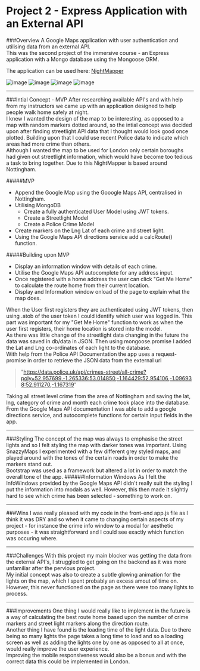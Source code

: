 # Project 2 - Express Application with an External API

###Overview
A Google Maps application with user authentication and utilising data from an external API.  
This was the second project of the immersive course - an Express application with a Mongo database using the Mongoose ORM.

The application can be used here: [NightMapper](https://nightmapper.herokuapp.com/)

![image](http://imgur.com/kUViKTQ.png)
![image](http://imgur.com/vQ98q3N.png)
![image](http://imgur.com/WoFwmvY.png)
![image](http://imgur.com/q3cwl8j.png)

***
###Intial Concept - MVP
After researching available API's and with help from my instructors we came up with an application designed to help people walk home safely at night.  
I knew I wanted the design of the map to be interesting, as opposed to a map with random markers dotted around, so the intial concept was decided upon after finding streetlight API data that I thought would look good once plotted. Building upon that I could use recent Police data to indicate which areas had more crime than others.  
Although I wanted the map to be used for London only certain boroughs had given out streetlight information, which would have become too tedious a task to bring together.  Due to this NightMapper is based around Nottingham.

#####MVP 

* Append the Google Map using the Gooogle Maps API, centralised in Nottingham.
* Utilising MongoDB
  *  Create a fully authenticated User Model using JWT tokens.
  * Create a Streetlight Model
  * Create a Police Crime Model 
* Create markers on the Lng Lat of each crime and street light.
* Using the Google Maps API directions service add a calcRoute() function. 
 
#####Building upon MVP

* Display an information window with details of each crime. 
* Utilise the Google Maps API autocomplete for any address input.
* Once registered with a home address the user can click "Get Me Home" to calculate the route home from their current location. 
* Display and Information window onload of the page to explain what the map does.

When the User first registers they are authenticated using JWT tokens, then using .atob of the user token I could identify which user was logged in. This part was important for my "Get Me Home" function to work as when the user first registers, their home location is stored into the model.  
As there was little change of the streetlight data changing in the future the data was saved in db/data in JSON. Then using mongoose.promise I added the Lat and Lng co-ordinates of each light to the database.  
With help from the Police API Documentation the app uses a request-promise in order to retrieve the JSON data from the external url    
>"https://data.police.uk/api/crimes-street/all-crime?poly=52.957699,-1.265336:53.014850,-1.164429:52.954106,-1.096938:52.911270,-1.167319"   
 
Taking all street level crime from the area of Nottingham and saving the lat, lng, category of crime and month each crime took place into the database.  
From the Google Maps API documentation I was able to add a google directions service, and autocomplete functions for certain input fields in the app.

***
###Styling
The concept of the map was always to emphasise the street lights and so I felt styling the map with darker tones was important. Using SnazzyMaps I experimented with a few different grey styled maps, and played around with the tones of the certain roads in order to make the markers stand out.  
Bootstrap was used as a framework but altered a lot in order to match the overall tone of the app. 
######Information Windows
As I felt the InfoWindows provided by the Google Maps API didn't really suit the styling I put the information into modals as well. However, this then made it slightly hard to see which crime has been selected - something to work on.

***
###Wins
I was really pleased with my code in the front-end app.js file as I think it was DRY and so when it came to changing certain aspects of my project - for instance the crime info window to a modal for aesthetic purposes - it was straightforward and I could see exactly which function was occuring where.
***
###Challenges
With this project my main blocker was getting the data from the external API's, I struggled to get going on the backend as it was more unfamiliar after the pervious project.  
My initial concept was also to create a subtle glowing animation for the lights on the map, which I spent probably an excess amout of time on. However, this never functioned on the page as there were too many lights to process.
***
###Improvements
One thing I would really like to implement in the future is a way of calculating the best route home based upon the number of crime markers and street light markers along the direction route.   
Another thing I have found is the loading time of the light data. Due to there being so many lights the page takes a long time to load and so a loading screen as well as adding the lights one by one as opposed to all at once, would really improve the user experience.  
Improving the mobile responsiveness would also be a bonus and with the correct data this could be implemented in London.


